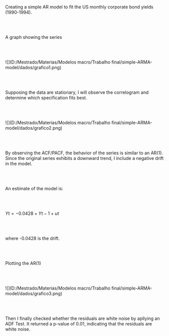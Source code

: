 <br>
<br>

Creating a simple AR model to fit the US monthly corporate bond yields (1990-1994).

<br>
<br>

A graph showing the series

<br>
<br>

![](D:/Mestrado/Materias/Modelos macro/Trabalho final/simple-ARMA-model/dados/grafico1.png)

<br>
<br>

Supposing the data are stationary, I will observe the correlogram and determine which specification fits best.

<br>
<br>

![](D:/Mestrado/Materias/Modelos macro/Trabalho final/simple-ARMA-model/dados/grafico2.png)

<br>
<br>

By observing the ACF/PACF, the behavior of the series is similar to an AR(1).
Since the original series exhibits a downward trend, I include a negative drift in the model.

<br>
<br>

An estimate of the model is:

<br>
<br>

$Yt = -0.0428 + Yt-1 + ut$

<br>
<br>

where -0.0428 is the drift.

<br>
<br>

Plotting the AR(1)

<br>
<br>

![](D:/Mestrado/Materias/Modelos macro/Trabalho final/simple-ARMA-model/dados/grafico3.png)

<br>
<br>

Then I finally checked whether the residuals are white noise by apllying an ADF Test. It returned a p-value of 0.01, indicating that the residuals are white noise.

<br>
<br>






















